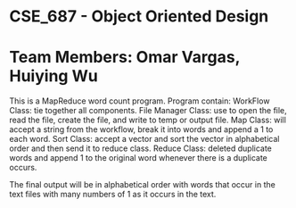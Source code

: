 # CSE_687 - Object Oriented Design
# Team Members: Omar Vargas, Huiying Wu

This is a MapReduce word count program.
Program contain:
WorkFlow Class: tie together all components.
File Manager Class: use to open the file, read the file, create the file, and write to temp or output file.
Map Class: will accept a string from the workflow, break it into words and append a 1 to each word.
Sort Class: accept a vector and sort the vector in alphabetical order and then send it to reduce class.
Reduce Class: deleted duplicate words and append 1 to the original word whenever there is a duplicate occurs.

The final output will be in alphabetical order with words that occur in the text files with many numbers of 1 as it occurs in the text.
